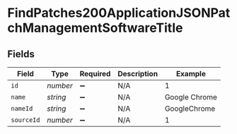 # FindPatches200ApplicationJSONPatchManagementSoftwareTitle


## Fields

| Field              | Type               | Required           | Description        | Example            |
| ------------------ | ------------------ | ------------------ | ------------------ | ------------------ |
| `id`               | *number*           | :heavy_minus_sign: | N/A                | 1                  |
| `name`             | *string*           | :heavy_minus_sign: | N/A                | Google Chrome      |
| `nameId`           | *string*           | :heavy_minus_sign: | N/A                | GoogleChrome       |
| `sourceId`         | *number*           | :heavy_minus_sign: | N/A                | 1                  |